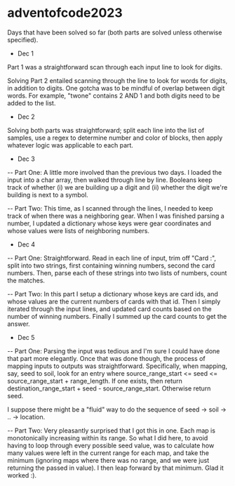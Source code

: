 # adventofcode2023

Days that have been solved so far (both parts are solved unless otherwise specified).

- Dec 1

Part 1 was a straightforward scan through each input line to look for digits.

Solving Part 2 entailed scanning through the line to look for words for digits, in addition to digits. One gotcha was to be mindful of 
overlap between digit words. For example, "twone" contains 2 AND 1 and both digits need to be added to the list.

- Dec 2

Solving both parts was straightforward; split each line into the list of samples, use a regex to determine number and color of blocks,
then apply whatever logic was applicable to each part.

- Dec 3

-- Part One:
A little more involved than the previous two days. I loaded the input into a char array, then walked through line by line. Booleans keep track of 
whether (i) we are building up a digit and (ii) whether the digit we're building is next to a symbol.

-- Part Two:
This time, as I scanned through the lines, I needed to keep track of when there was a neighboring gear. When I was finished parsing 
a number, I updated a dictionary whose keys were gear coordinates and whose values were lists of neighboring numbers.

- Dec 4

-- Part One:
Straightforward. Read in each line of input, trim off "Card <card number>:", split into two strings, first containing winning numbers, second the card numbers.
Then, parse each of these strings into two lists of numbers, count the matches.

-- Part Two:
In this part I setup a dictionary whose keys are card ids, and whose values are the current numbers of cards with that id. Then I simply iterated through
the input lines, and updated card counts based on the number of winning numbers. Finally I summed up the card counts to get the answer.

- Dec 5

-- Part One:
Parsing the input was tedious and I'm sure I could have done that part more elegantly. Once that was done though, the process of mapping inputs to outputs
was straightforward. Specifically, when mapping, say, seed to soil, look for an entry where source_range_start <= seed <= source_range_start + range_length.
If one exists, then return destination_range_start + seed - source_range_start. Otherwise return seed.

I suppose there might be a "fluid" way to do the sequence of seed -> soil -> .. -> location.

-- Part Two:
Very pleasantly surprised that I got this in one. Each map is monotonically increasing within its range. So what I did here, to avoid having to loop through every 
possible seed value, was to calculate how many values were left in the current range for each map, and take the minimum (ignoring maps where there was no range, 
and we were just returning the passed in value). I then leap forward by that minimum. Glad it worked :).
